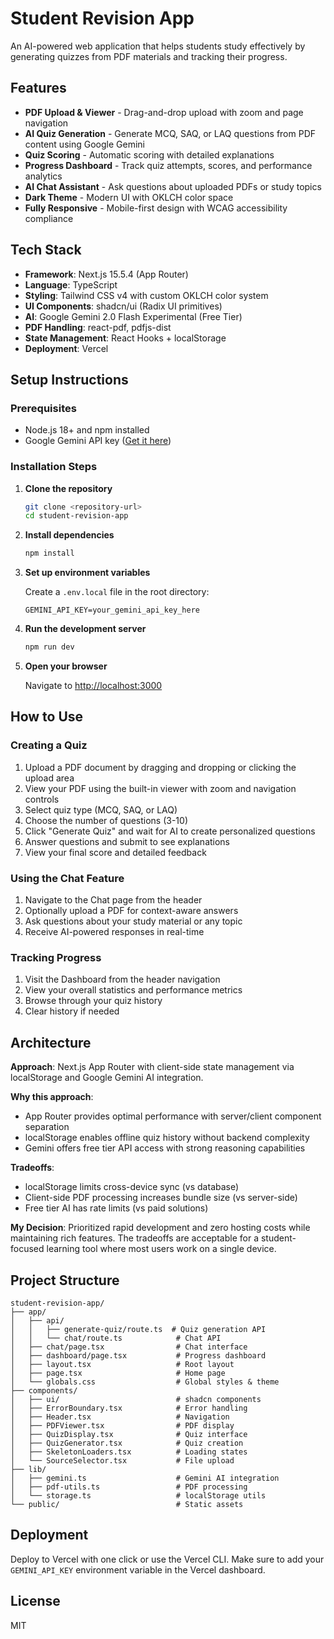 # Student Revision App

An AI-powered web application that helps students study effectively by generating quizzes from PDF materials and tracking their progress.

## Features

- **PDF Upload & Viewer** - Drag-and-drop upload with zoom and page navigation
- **AI Quiz Generation** - Generate MCQ, SAQ, or LAQ questions from PDF content using Google Gemini
- **Quiz Scoring** - Automatic scoring with detailed explanations
- **Progress Dashboard** - Track quiz attempts, scores, and performance analytics
- **AI Chat Assistant** - Ask questions about uploaded PDFs or study topics
- **Dark Theme** - Modern UI with OKLCH color space
- **Fully Responsive** - Mobile-first design with WCAG accessibility compliance

## Tech Stack

- **Framework**: Next.js 15.5.4 (App Router)
- **Language**: TypeScript
- **Styling**: Tailwind CSS v4 with custom OKLCH color system
- **UI Components**: shadcn/ui (Radix UI primitives)
- **AI**: Google Gemini 2.0 Flash Experimental (Free Tier)
- **PDF Handling**: react-pdf, pdfjs-dist
- **State Management**: React Hooks + localStorage
- **Deployment**: Vercel

## Setup Instructions

### Prerequisites
- Node.js 18+ and npm installed
- Google Gemini API key ([Get it here](https://ai.google.dev/))

### Installation Steps

1. **Clone the repository**
   ```bash
   git clone <repository-url>
   cd student-revision-app
   ```

2. **Install dependencies**
   ```bash
   npm install
   ```

3. **Set up environment variables**

   Create a `.env.local` file in the root directory:
   ```env
   GEMINI_API_KEY=your_gemini_api_key_here
   ```

4. **Run the development server**
   ```bash
   npm run dev
   ```

5. **Open your browser**

   Navigate to [http://localhost:3000](http://localhost:3000)

## How to Use

### Creating a Quiz
1. Upload a PDF document by dragging and dropping or clicking the upload area
2. View your PDF using the built-in viewer with zoom and navigation controls
3. Select quiz type (MCQ, SAQ, or LAQ)
4. Choose the number of questions (3-10)
5. Click "Generate Quiz" and wait for AI to create personalized questions
6. Answer questions and submit to see explanations
7. View your final score and detailed feedback

### Using the Chat Feature
1. Navigate to the Chat page from the header
2. Optionally upload a PDF for context-aware answers
3. Ask questions about your study material or any topic
4. Receive AI-powered responses in real-time

### Tracking Progress
1. Visit the Dashboard from the header navigation
2. View your overall statistics and performance metrics
3. Browse through your quiz history
4. Clear history if needed

## Architecture

**Approach**: Next.js App Router with client-side state management via localStorage and Google Gemini AI integration.

**Why this approach**:
- App Router provides optimal performance with server/client component separation
- localStorage enables offline quiz history without backend complexity
- Gemini offers free tier API access with strong reasoning capabilities

**Tradeoffs**:
- localStorage limits cross-device sync (vs database)
- Client-side PDF processing increases bundle size (vs server-side)
- Free tier AI has rate limits (vs paid solutions)

**My Decision**: Prioritized rapid development and zero hosting costs while maintaining rich features. The tradeoffs are acceptable for a student-focused learning tool where most users work on a single device.

## Project Structure

```
student-revision-app/
├── app/
│   ├── api/
│   │   ├── generate-quiz/route.ts  # Quiz generation API
│   │   └── chat/route.ts            # Chat API
│   ├── chat/page.tsx                # Chat interface
│   ├── dashboard/page.tsx           # Progress dashboard
│   ├── layout.tsx                   # Root layout
│   ├── page.tsx                     # Home page
│   └── globals.css                  # Global styles & theme
├── components/
│   ├── ui/                          # shadcn components
│   ├── ErrorBoundary.tsx            # Error handling
│   ├── Header.tsx                   # Navigation
│   ├── PDFViewer.tsx                # PDF display
│   ├── QuizDisplay.tsx              # Quiz interface
│   ├── QuizGenerator.tsx            # Quiz creation
│   ├── SkeletonLoaders.tsx          # Loading states
│   └── SourceSelector.tsx           # File upload
├── lib/
│   ├── gemini.ts                    # Gemini AI integration
│   ├── pdf-utils.ts                 # PDF processing
│   └── storage.ts                   # localStorage utils
└── public/                          # Static assets
```

## Deployment

Deploy to Vercel with one click or use the Vercel CLI. Make sure to add your `GEMINI_API_KEY` environment variable in the Vercel dashboard.

## License

MIT
